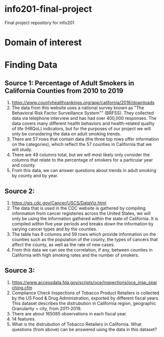 # info201-final-project
Final project repository for info201


# Domain of interest


# Finding Data
## Source 1: Percentage of Adult Smokers in California Counties from 2010 to 2019
1. https://www.countyhealthrankings.org/app/california/2016/downloads
2. The data from this website uses a national survey known as "The Behavioral Risk Factor Surveillance System"" (BRFSS). They collected data via telephone interview and has had over 400,000 responses. The data covers many different health behaviors and health-related quality of life (HRQoL) indicators, but for the purposes of our project we will only be considering the data on adult smoking trends.
3. There are 57 rows that contain data (the three top rows offer information on the categories), which reflect the 57 counties in California that we will study.
4. There are 49 columns total, but we will most likely only consider the columns that relate to the percentage of smokers for a particular year and county.
5. From this data, we can answer questions about trends in adult smoking by county and by year.

## Source 2:
1. https://gis.cdc.gov/Cancer/USCS/DataViz.html
2. The data that is used in the CDC website is gathered by compiling information from cancer registeries across the United States, we will only be using the information gathered within the state of California. It is compiled within five year periods and breaks down the information by varying cancer types and by the counties.
3. The table has 8 columns and 59 rows which provide information on the counties such as the population of the county, the types of cancers that affect the county, as well as the rate of new cases.
4. From this data we can see the correlation, if any, between counties in California with high smoking rates and the number of smokers.

## Source 3:
1. https://www.accessdata.fda.gov/scripts/oce/inspections/oce_insp_searching.cfm
2. Compliance Check Inspections of Tobacco Product Retailers is collected by the US Food & Drug Administration, exported by different fiscal years. This dataset describes the distrubution in California region, geographic Granularity = city, from 2011-2019.
3. There are about 165085 observations in each fiscal year.
4. 14 features.
5. What is the distrubution of Tobacco Retailers in California.
What questions (from above) can be answered using the data in this dataset?
